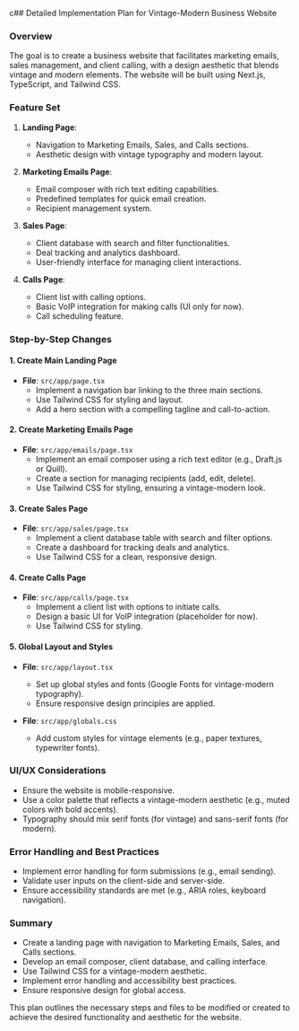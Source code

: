 c## Detailed Implementation Plan for Vintage-Modern Business Website

### Overview
The goal is to create a business website that facilitates marketing emails, sales management, and client calling, with a design aesthetic that blends vintage and modern elements. The website will be built using Next.js, TypeScript, and Tailwind CSS.

### Feature Set
1. **Landing Page**: 
   - Navigation to Marketing Emails, Sales, and Calls sections.
   - Aesthetic design with vintage typography and modern layout.

2. **Marketing Emails Page**:
   - Email composer with rich text editing capabilities.
   - Predefined templates for quick email creation.
   - Recipient management system.

3. **Sales Page**:
   - Client database with search and filter functionalities.
   - Deal tracking and analytics dashboard.
   - User-friendly interface for managing client interactions.

4. **Calls Page**:
   - Client list with calling options.
   - Basic VoIP integration for making calls (UI only for now).
   - Call scheduling feature.

### Step-by-Step Changes

#### 1. Create Main Landing Page
- **File**: `src/app/page.tsx`
  - Implement a navigation bar linking to the three main sections.
  - Use Tailwind CSS for styling and layout.
  - Add a hero section with a compelling tagline and call-to-action.

#### 2. Create Marketing Emails Page
- **File**: `src/app/emails/page.tsx`
  - Implement an email composer using a rich text editor (e.g., Draft.js or Quill).
  - Create a section for managing recipients (add, edit, delete).
  - Use Tailwind CSS for styling, ensuring a vintage-modern look.

#### 3. Create Sales Page
- **File**: `src/app/sales/page.tsx`
  - Implement a client database table with search and filter options.
  - Create a dashboard for tracking deals and analytics.
  - Use Tailwind CSS for a clean, responsive design.

#### 4. Create Calls Page
- **File**: `src/app/calls/page.tsx`
  - Implement a client list with options to initiate calls.
  - Design a basic UI for VoIP integration (placeholder for now).
  - Use Tailwind CSS for styling.

#### 5. Global Layout and Styles
- **File**: `src/app/layout.tsx`
  - Set up global styles and fonts (Google Fonts for vintage-modern typography).
  - Ensure responsive design principles are applied.

- **File**: `src/app/globals.css`
  - Add custom styles for vintage elements (e.g., paper textures, typewriter fonts).

### UI/UX Considerations
- Ensure the website is mobile-responsive.
- Use a color palette that reflects a vintage-modern aesthetic (e.g., muted colors with bold accents).
- Typography should mix serif fonts (for vintage) and sans-serif fonts (for modern).

### Error Handling and Best Practices
- Implement error handling for form submissions (e.g., email sending).
- Validate user inputs on the client-side and server-side.
- Ensure accessibility standards are met (e.g., ARIA roles, keyboard navigation).

### Summary
- Create a landing page with navigation to Marketing Emails, Sales, and Calls sections.
- Develop an email composer, client database, and calling interface.
- Use Tailwind CSS for a vintage-modern aesthetic.
- Implement error handling and accessibility best practices.
- Ensure responsive design for global access.

This plan outlines the necessary steps and files to be modified or created to achieve the desired functionality and aesthetic for the website.
